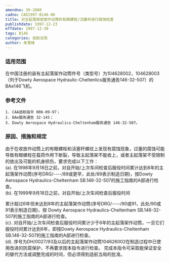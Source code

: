 ```yaml
---
amendno: 39-2080  
cadno: CAD1997-B146-06  
title: 对主起落架收放作动筒的有眼螺栓/活塞杆进行腐蚀检查  
publishdate: 1997-12-23  
effdate: 1997-12-30  
tags: B146  
categories: 民航总局  
author: 朱雪峰  
---
```

  
### 适用范围  
在中国注册的装有主起落架作动筒件号（类型号）为104628002，104628003（列于Dowty Aerospace Hydraulic-Cheltenlics服务通告146-32-507）的BAe146飞机。  
  
<!--more-->  
### 参考文件  
    1. CAA适航指令 006-09-97；  
    2. BAe服务通告 32-145；  
    3. Dowty Aerospace Hydraulics-Cheltenham服务通告 146-32-507。  
  
### 原因、措施和规定  
由于在收放作动筒上的有眼螺栓和活塞杆螺纹上发现有腐蚀现象，过量的腐蚀可能导致有眼螺栓在载荷作用下断裂，导致主起落架不能收上，或者主起落架不受限制的放出及可能的机身损伤，要求完成以下工作：  
    (a). 在1998年9月18日之前，对自开始/上次车间检查后服役时间累计达到8年的主起落架作动筒(序号DRG/----/89或更早，此处/89表示制造日期)，按Dowty Aerospace Hydraulics-Cheltenham SB.146-32-507的施工指南的A部进行检查。  
    (b). 在1999年9月18日之前，对自开始/上次车间检查后服役时间  
  
累计超过6年但未达到8年的主起落架作动筒(序号DRG/----/90或91，此处/90或91表示制造日期)，按 Dowty Aerospace Hydraulics-Cheltenham SB.146-32-507的施工指南的A部进行检查。  
    (c). 对自开始/上次车间检查后服役时间累计少于6年的主起落架作动筒，一旦它们服役时间累计达到6年，即按Dowty Aerospace Hydraulics-Cheltenham SB.146-32-507的施工指南的A部进行检查。  
(d). 序号为DH/0027/93及以后的主起落架作动筒104626002在制造过程中已使用改进的防腐保护，不再要求按本指令进行检查。     完成本指令可采取能保证安全的替代方法或调整完成的时间，但必须得到适航当局的批准。  
